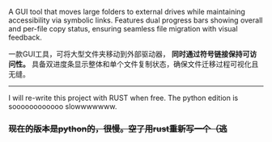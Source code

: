A GUI tool that moves large folders to external drives while maintaining accessibility via symbolic links. Features dual progress bars showing overall and per-file copy status, ensuring seamless file migration with visual feedback. 

一款GUI工具，可将大型文件夹移动到外部驱动器， **同时通过符号链接保持可访问性。** 具备双进度条显示整体和单个文件复制状态，确保文件迁移过程可视化且无缝。
_____
I will re-write this project with RUST when free. The python edition is soooooooooooo slowwwwwww.

### ~~现在的版本是python的，很慢。空了用rust重新写一个（逃~~
